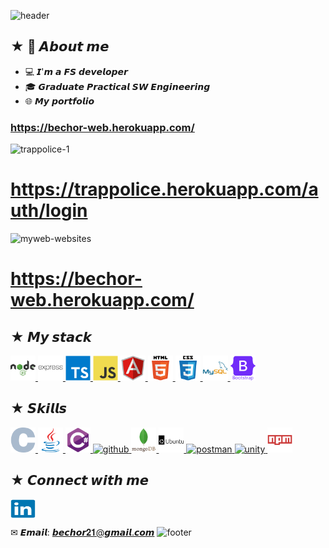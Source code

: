 ![header](https://capsule-render.vercel.app/api?type=wave&color=gradient&height=225&section=header&text=Hi%20👋,%20I'm%20Bechor&fontSize=35&fontAlignY=32)

## ★ 📖 𝘼𝙗𝙤𝙪𝙩 𝙢𝙚
* 💻 𝙄'𝙢 𝙖 𝙁𝙎 𝙙𝙚𝙫𝙚𝙡𝙤𝙥𝙚𝙧
* 🎓 𝙂𝙧𝙖𝙙𝙪𝙖𝙩𝙚 𝙋𝙧𝙖𝙘𝙩𝙞𝙘𝙖𝙡 𝙎𝙒 𝙀𝙣𝙜𝙞𝙣𝙚𝙚𝙧𝙞𝙣𝙜
* 🌐 𝙈𝙮 𝙥𝙤𝙧𝙩𝙛𝙤𝙡𝙞𝙤 
### https://bechor-web.herokuapp.com/

![trappolice-1](https://user-images.githubusercontent.com/48318320/103273153-4d5a1180-49c7-11eb-807f-cf2988e16ee4.png)
# https://trappolice.herokuapp.com/auth/login

![myweb-websites](https://user-images.githubusercontent.com/48318320/103272915-b8571880-49c6-11eb-9988-cc27be899075.jpg)
# https://bechor-web.herokuapp.com/
## ★ 𝙈𝙮 𝙨𝙩𝙖𝙘𝙠
<a href="https://nodejs.org" target="_blank"> <img src="https://raw.githubusercontent.com/devicons/devicon/master/icons/nodejs/nodejs-original-wordmark.svg" alt="nodejs" width="40" height="40"/> </a>
<a href="https://expressjs.com/" target="_blank"> <img src="https://raw.githubusercontent.com/devicons/devicon/c5378d6c2510ffa0b3e4475af95618a8048d6cf1/icons/express/express-original-wordmark.svg" alt="express" width="40" height="40"/> </a>
<a href="https://www.typescriptlang.org/" target="_blank"> <img src="https://raw.githubusercontent.com/devicons/devicon/master/icons/typescript/typescript-original.svg" alt="typescript" width="40" height="40"/> </a> 
<a href="https://developer.mozilla.org/en-US/docs/Web/JavaScript" target="_blank"> <img src="https://raw.githubusercontent.com/devicons/devicon/master/icons/javascript/javascript-original.svg" alt="javascript" width="40" height="40"/> </a>
<a href="https://angular.io" target="_blank"> <img src="https://github.com/devicons/devicon/blob/master/icons/angularjs/angularjs-original.svg" alt="angular" width="40" height="40"/> </a>
<a href="https://www.w3.org/html/" target="_blank"> <img src="https://raw.githubusercontent.com/devicons/devicon/master/icons/html5/html5-original-wordmark.svg" alt="html5" width="40" height="40"/> </a> 
<a href="https://www.w3schools.com/css/" target="_blank"> <img src="https://raw.githubusercontent.com/devicons/devicon/master/icons/css3/css3-original-wordmark.svg" alt="css3" width="40" height="40"/> </a>
<a href="https://www.mysql.com/" target="_blank"> <img src="https://raw.githubusercontent.com/devicons/devicon/master/icons/mysql/mysql-original-wordmark.svg" alt="mysql" width="40" height="40"/> </a> 
<a href="https://getbootstrap.com" target="_blank"> <img src="https://raw.githubusercontent.com/devicons/devicon/master/icons/bootstrap/bootstrap-plain-wordmark.svg" alt="bootstrap" width="40" height="40"/> </a>
## ★ 𝙎𝙠𝙞𝙡𝙡𝙨
<a href="https://www.cprogramming.com/" target="_blank"> <img src="https://raw.githubusercontent.com/devicons/devicon/master/icons/c/c-original.svg" alt="c" width="40" height="40"/> </a>
<a href="https://www.java.com" target="_blank"> <img src="https://raw.githubusercontent.com/devicons/devicon/master/icons/java/java-original.svg" alt="java" width="40" height="40"/> </a>
<a href="https://www.w3schools.com/cs/" target="_blank"> <img src="https://raw.githubusercontent.com/devicons/devicon/master/icons/csharp/csharp-original.svg" alt="csharp" width="40" height="40"/> </a>
<a href="https://git-scm.com/" target="_blank"> <img src="https://www.vectorlogo.zone/logos/git-scm/git-scm-icon.svg" alt="github" width="40" height="40"/> </a>
<a href="https://www.mongodb.com/" target="_blank"> <img src="https://raw.githubusercontent.com/devicons/devicon/master/icons/mongodb/mongodb-original-wordmark.svg" alt="mongodb" width="40" height="40"/>
<a href="https://www.linux.org/" target="_blank"> <img src="https://raw.githubusercontent.com/devicons/devicon/c5378d6c2510ffa0b3e4475af95618a8048d6cf1/icons/ubuntu/ubuntu-plain-wordmark.svg" alt="ubuntu" width="40" height="40"/> </a>
<a href="https://postman.com" target="_blank"> <img src="https://www.vectorlogo.zone/logos/getpostman/getpostman-icon.svg" alt="postman" width="40" height="40"/> </a>
<a href="https://unity.com/" target="_blank"> <img src="https://www.vectorlogo.zone/logos/unity3d/unity3d-icon.svg" alt="unity" width="40" height="40"/> </a>
<a href="https://www.npmjs.com/" target="_blank"> <img src="https://raw.githubusercontent.com/devicons/devicon/c5378d6c2510ffa0b3e4475af95618a8048d6cf1/icons/npm/npm-original-wordmark.svg" alt="npm" width="40" height="40"/> </a>

## ★ 𝘾𝙤𝙣𝙣𝙚𝙘𝙩 𝙬𝙞𝙩𝙝 𝙢𝙚
<a href="https://www.linkedin.com/in/bechor-simhaev/" target="blank"><img align="center" src="https://github.com/devicons/devicon/blob/master/icons/linkedin/linkedin-original.svg" alt="https://www.linkedin.com/in/bechor-simhaev/" height="30" width="40" /></a>
 
✉ 𝙀𝙢𝙖𝙞𝙡: 𝙗𝙚𝙘𝙝𝙤𝙧𝟐𝟏@𝙜𝙢𝙖𝙞𝙡.𝙘𝙤𝙢
![footer](https://capsule-render.vercel.app/api?section=footer)
